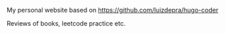 My personal website based on https://github.com/luizdepra/hugo-coder

Reviews of books, leetcode practice etc.